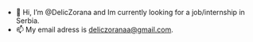- 👋 Hi, I’m @DelicZorana and Im currently looking for a job/internship in Serbia.
- 📫 My email adress is deliczoranaa@gmail.com.


<!---
DelicZorana/DelicZorana is a ✨ special ✨ repository because its `README.md` (this file) appears on your GitHub profile.
You can click the Preview link to take a look at your changes.
--->
